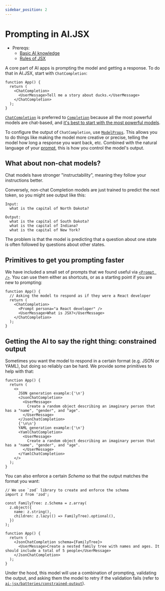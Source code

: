 ```yaml
---
sidebar_position: 2
---
```


# Prompting in AI.JSX

- Prereqs:
  - [Basic AI knowledge](brand-new.md)
  - [Rules of JSX](rules-of-jsx.md)

A core part of AI apps is prompting the model and getting a response. To do that in AI.JSX, start with `ChatCompletion`:

```tsx
function App() {
  return (
    <ChatCompletion>
      <UserMessage>Tell me a story about ducks.</UserMessage>
    </ChatCompletion>
  );
}
```

[`ChatCompletion`](../api/modules/core_completion?_highlight=chatcompletion#chatcompletion) is preferred to [`Completion`](../api/modules/core_completion?_highlight=chatcompletion#completion) because all the most powerful models are chat-based, and [it's best to start with the most powerful models](./brand-new.md#recommended-dev-workflow).

To configure the output of `ChatCompletion`, use [`ModelProps`](../api/interfaces/core_completion.ModelProps.md). This allows you to do things like making the model more creative or precise, telling the model how long a response you want back, etc. Combined with the natural language of your [prompt](./brand-new.md#prompt-engineering), this is how you control the model's output.

## What about non-chat models?

Chat models have stronger "instructability", meaning they follow your instructions better.

Conversely, non-chat Completion models are just trained to predict the next token, so you might see output like this:

```
Input:
  what is the capital of North Dakota?

Output:
  what is the capital of South Dakota?
  what is the capital of Indiana?
  what is the capital of New York?
```

The problem is that the model is predicting that a question about one state is often followed by questions about other states.

## Primitives to get you prompting faster

We have included a small set of prompts that we found useful via [`<Prompt />`](../api/modules/batteries_prompts#prompt).
You can use them either as shortcuts, or as a starting point if you are new to prompting:

```tsx
function App() {
  // Asking the model to respond as if they were a React developer
  return (
    <ChatCompletion>
      <Prompt persona="a React developer" />
      <UserMessage>What is JSX?</UserMessage>
    </ChatCompletion>
  );
}
```

## Getting the AI to say the right thing: constrained output

Sometimes you want the model to respond in a certain format (e.g. JSON or YAML), but doing so reliably can be hard.
We provide some primitives to help with that:

```tsx
function App() {
  return (
    <>
      JSON generation example:{'\n'}
      <JsonChatCompletion>
        <UserMessage>
          Create a random object describing an imaginary person that has a "name", "gender", and "age".
        </UserMessage>
      </JsonChatCompletion>
      {'\n\n'}
      YAML generation example:{'\n'}
      <YamlChatCompletion>
        <UserMessage>
          Create a random object describing an imaginary person that has a "name", "gender", and "age".
        </UserMessage>
      </YamlChatCompletion>
    </>
  );
}
```

You can also enforce a certain _Schema_ so that the output matches the format you want:

```tsx
// We use `zod` library to create and enforce the schema
import z from 'zod';

const FamilyTree: z.Schema = z.array(
  z.object({
    name: z.string(),
    children: z.lazy(() => FamilyTree).optional(),
  })
);

function App() {
  return (
    <JsonChatCompletion schema={FamilyTree}>
      <UserMessage>Create a nested family tree with names and ages. It should include a total of 5 people</UserMessage>
    </JsonChatCompletion>
  );
}
```

Under the hood, this model will use a combination of prompting, validating the output, and asking them the model to retry
if the validation fails (refer to [`ai-jsx/batteries/constrained-output`](../api/modules/batteries_constrained_output)).
